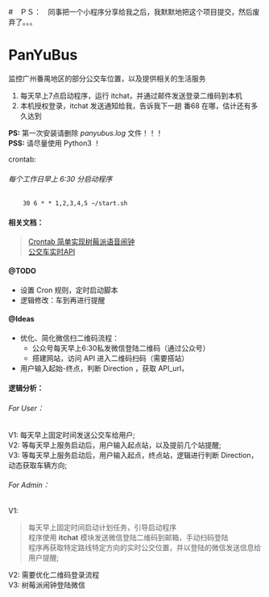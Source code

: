 #　ＰＳ：　同事把一个小程序分享给我之后，我默默地把这个项目提交，然后废弃了。。。

# PanYuBus  
监控广州番禺地区的部分公交车位置，以及提供相关的生活服务 



1. 每天早上7点启动程序，运行 itchat，并通过邮件发送登录二维码到本机  
2. 本机授权登录，itchat 发送通知给我，告诉我下一趟 番68 在哪，估计还有多久达到

**PS:** 第一次安装请删除 *panyubus.log* 文件！！！  
**PSS:** 请尽量使用 Python3 ！

crontab:
###### 每个工作日早上 6:30 分启动程序  
```
    30 6 * * 1,2,3,4,5 ~/start.sh
```

#### 相关文档：  
>[Crontab 简单实现树莓派语音闹钟](https://zhuanlan.zhihu.com/p/34195493)  
>[公交车实时API](http://h5.thecampus.cc/api/v1/search?name=1) 

#### @TODO  
- 设置 Cron 规则，定时启动脚本  
- 逻辑修改：车到再进行提醒  

#### @Ideas  
- 优化、简化微信扫二维码流程：  
    - 公众号每天早上6:30私发微信登陆二维码（通过公众号）  
    - 搭建网站，访问 API 进入二维码扫码（需要搭站）  
- 用户输入起始-终点，判断 Direction ，获取 API_url，

#### 逻辑分析：  
###### For User：  
V1: 每天早上固定时间发送公交车给用户;  
V2: 等每天早上服务启动后，用户输入起点站，以及提前几个站提醒;  
V3: 等每天早上服务启动后，用户输入起点，终点站，逻辑进行判断 Direction，动态获取车辆方向;  

###### For Admin：
V1: 
>每天早上固定时间启动计划任务，引导启动程序  
>程序使用 **itchat** 模块发送微信登陆二维码到邮箱，手动扫码登陆  
>程序再获取特定路线特定方向的实时公交位置，并以登陆的微信发送信息给用户提醒;  

V2: 需要优化二维码登录流程  
V3: 树莓派闹钟登陆微信  
